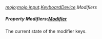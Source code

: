 _[mojo](../../modules/mojo/mojo-module.md):[mojo.input](../../modules/mojo/mojo-input.md).[KeyboardDevice](../../modules/mojo/mojo-input-keyboarddevice.md).Modifiers_
##### Property Modifiers:[Modifier](../../modules/mojo/mojo-input-modifier.md)
The current state of the modifier keys.
